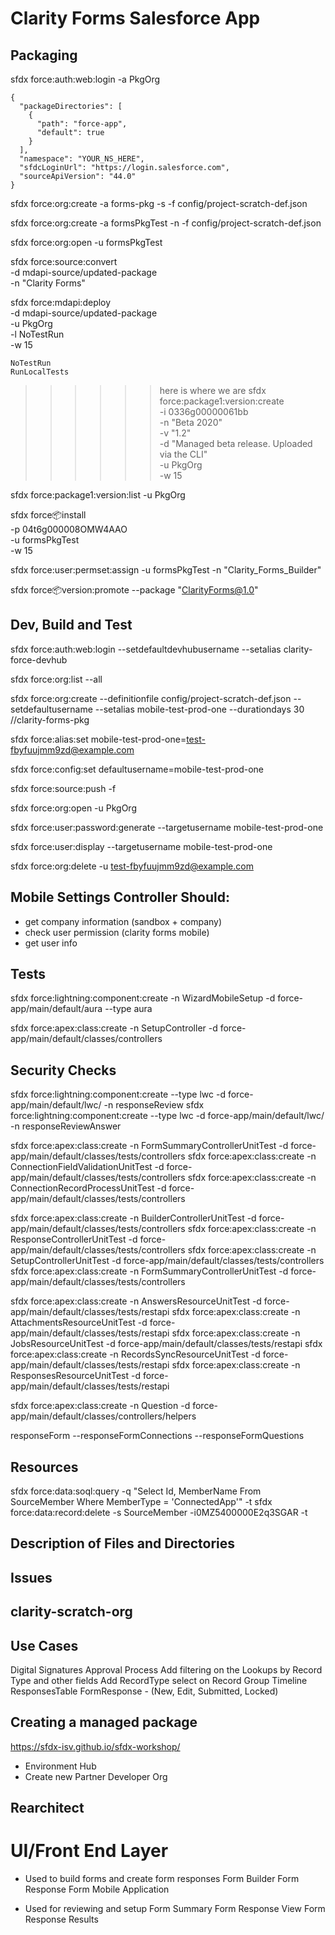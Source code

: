 # Clarity Forms Salesforce App

## Packaging
sfdx force:auth:web:login -a PkgOrg

```
{
  "packageDirectories": [
    {
      "path": "force-app",
      "default": true
    }
  ],
  "namespace": "YOUR_NS_HERE",
  "sfdcLoginUrl": "https://login.salesforce.com",
  "sourceApiVersion": "44.0"
}
```

sfdx force:org:create -a forms-pkg -s -f config/project-scratch-def.json

sfdx force:org:create -a formsPkgTest -n -f config/project-scratch-def.json

sfdx force:org:open -u formsPkgTest

sfdx force:source:convert \
    -d mdapi-source/updated-package \
    -n "Clarity Forms"

sfdx force:mdapi:deploy \
    -d mdapi-source/updated-package \
    -u PkgOrg \
    -l NoTestRun \
    -w 15

    NoTestRun
    RunLocalTests

>>>>>> here is where we are
sfdx force:package1:version:create \
    -i 0336g00000061bb \
    -n "Beta 2020" \
    -v "1.2" \
    -d "Managed beta release. Uploaded via the CLI" \
    -u PkgOrg \
    -w 15

sfdx force:package1:version:list -u PkgOrg

sfdx force:package:install \
    -p 04t6g000008OMW4AAO \
    -u formsPkgTest \
    -w 15

sfdx force:user:permset:assign -u formsPkgTest -n "Clarity_Forms_Builder"

sfdx force:package:version:promote --package "ClarityForms@1.0"

## Dev, Build and Test
sfdx force:auth:web:login --setdefaultdevhubusername --setalias clarity-force-devhub

sfdx force:org:list --all

sfdx force:org:create --definitionfile config/project-scratch-def.json --setdefaultusername --setalias mobile-test-prod-one --durationdays 30 //clarity-forms-pkg

sfdx force:alias:set mobile-test-prod-one=test-fbyfuujmm9zd@example.com

sfdx force:config:set defaultusername=mobile-test-prod-one

sfdx force:source:push -f

sfdx force:org:open -u PkgOrg

sfdx force:user:password:generate --targetusername mobile-test-prod-one

sfdx force:user:display --targetusername mobile-test-prod-one

sfdx force:org:delete -u test-fbyfuujmm9zd@example.com

## Mobile Settings Controller Should:

- get company information (sandbox + company)
- check user permission (clarity forms mobile)
- get user info 

## Tests

sfdx force:lightning:component:create -n WizardMobileSetup -d force-app/main/default/aura --type aura

sfdx force:apex:class:create -n SetupController -d force-app/main/default/classes/controllers

## Security Checks 

sfdx force:lightning:component:create --type lwc -d force-app/main/default/lwc/ -n responseReview
sfdx force:lightning:component:create --type lwc -d force-app/main/default/lwc/ -n responseReviewAnswer


sfdx force:apex:class:create -n FormSummaryControllerUnitTest -d force-app/main/default/classes/tests/controllers
sfdx force:apex:class:create -n ConnectionFieldValidationUnitTest -d force-app/main/default/classes/tests/controllers
sfdx force:apex:class:create -n ConnectionRecordProcessUnitTest -d force-app/main/default/classes/tests/controllers

sfdx force:apex:class:create -n	BuilderControllerUnitTest -d force-app/main/default/classes/tests/controllers
sfdx force:apex:class:create -n	ResponseControllerUnitTest -d force-app/main/default/classes/tests/controllers
sfdx force:apex:class:create -n	SetupControllerUnitTest -d force-app/main/default/classes/tests/controllers
sfdx force:apex:class:create -n	FormSummaryControllerUnitTest -d force-app/main/default/classes/tests/controllers

sfdx force:apex:class:create -n	AnswersResourceUnitTest -d force-app/main/default/classes/tests/restapi
sfdx force:apex:class:create -n	AttachmentsResourceUnitTest -d force-app/main/default/classes/tests/restapi
sfdx force:apex:class:create -n	JobsResourceUnitTest -d force-app/main/default/classes/tests/restapi
sfdx force:apex:class:create -n	RecordsSyncResourceUnitTest -d force-app/main/default/classes/tests/restapi
sfdx force:apex:class:create -n	ResponsesResourceUnitTest -d force-app/main/default/classes/tests/restapi


sfdx force:apex:class:create -n	Question -d force-app/main/default/classes/controllers/helpers


responseForm
--responseFormConnections
--responseFormQuestions

## Resources

sfdx force:data:soql:query -q "Select Id, MemberName From SourceMember Where MemberType = 'ConnectedApp'" -t
sfdx force:data:record:delete -s SourceMember -i0MZ5400000E2q3SGAR -t

## Description of Files and Directories


## Issues


## clarity-scratch-org 

## Use Cases
Digital Signatures Approval Process
Add filtering on the Lookups by Record Type and other fields
Add RecordType select on Record Group
Timeline
ResponsesTable
FormResponse - (New, Edit, Submitted, Locked)

## Creating a managed package

https://sfdx-isv.github.io/sfdx-workshop/

- Environment Hub
- Create new Partner Developer Org


## Rearchitect 

# UI/Front End Layer

- Used to build forms and create form responses
Form Builder
Form Response 
Form Mobile Application 

- Used for reviewing and setup
Form Summary 
Form Response View
Form Response Results
